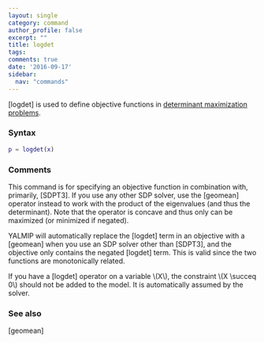```yaml
---
layout: single
category: command
author_profile: false
excerpt: ""
title: logdet
tags:
comments: true
date: '2016-09-17'
sidebar:
  nav: "commands"
---
```


[logdet] is used to define objective functions in [determinant maximization problems](tutorial/determinantmaximization).


### Syntax

````matlab
p = logdet(x)
````

### Comments

This command is for specifying an objective function in combination with, primarily, [SDPT3]. If you use any other SDP solver, use the [geomean] operator instead to work with the product of the eigenvalues (and thus the determinant). Note that the operator is concave and thus only can be maximized (or minimized if negated).

YALMIP will automatically replace the [logdet] term in an objective with a [geomean] when you use an SDP solver other than [SDPT3], and the objective only contains the negated [logdet] term. This is valid since the two functions are monotonically related.

If you have a [logdet] operator on a variable \\(X\\), the constraint \\(X \succeq 0\\) should not be added to the model. It is automatically assumed by the solver.

### See also
[geomean]
